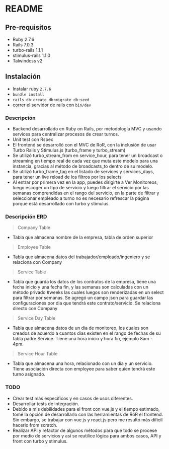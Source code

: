 # README
## Pre-requisitos

- Ruby 2.7.6
- Rails 7.0.3
- turbo-rails 1.1.1
- stimulus-rails 1.1.0
- Talwindcss v2

## Instalación
- Instalar ruby `2.7.6`
- `bundle install`
- `rails db:create db:migrate db:seed`
- correr el servidor de rails con `bin/dev`

### Descripción
* Backend desarrollado en Ruby on Rails, por metodología MVC y usando services para centralizar procesos de crear turnos.
* Unit test con Rspec
* El frontend se desarrolló con el MVC de RoR, con la inclusión de usar Turbo Rails y Stimulus.js (turbo_frame y turbo_stream)
* Se utilizó turbo_stream_from en service_hour, para tener un broadcast o streaming en tiempo real de cada vez que muta este modelo para una instancia, gracias al método de broadcasts_to dentro de su modelo.
* Se utilizó turbo_frame_tag en el listado de services y services_days, para tener un live reload de los filtros por los selects
* Al entrar por primera vez en la app, puedes dirigirte a Ver Monitoreos, luego escoger un tipo de servicio y luego filtrar el servicio por las semanas comprendidas en el rango del servicio, en la parte de filtrar y seleccionar empleado a turno no es necesario refrescar la página porque está desarrollado con turbo y stimulus.

### Descripción ERD
> Company Table
* Tabla que almacena nombre de la empresa, tabla de orden superior

> Employee Table
* Tabla que almacena datos del trabajador/empleado/ingeniero y se relaciona con Company

> Service Table
* Tabla que guarda los datos de los contratos de la empresa, tiene una fecha inicio y una fecha fin, y las semanas son calculadas con un método privado #weeks las cuales luegos son renderizadas en un select para filtrar por semanas. Se agregó un campo json para guardar las configuraciones por dia que tendrá este contrato/servicio. Se relaciona directo con Company

> Service Day Table
* Tabla que almacena datos de un dia de monitoreo, los cuales son creados de acuerdo a cuantos dias existen en el rango de fechas de su tabla padre Service. Tiene una hora inicio y hora fin, ejemplo 8am - 4pm.

> Service Hour Table
* Tabla que almacena una hora, relacionado con un dia y un servicio. Tiene asociación directa con employee para saber quien tendrá este turno asignado.

### TODO

* Crear test más específicos y en casos de usos diferentes.
* Desarrollar tests de integración.
* Debido a mis debilidades para el front con vue.js y el tiempo estimado, tomé la opción de desarrollarlo con las herramientas de RoR el frontend. Sin embargo, se trabajar con vue.js y react.js pero me resultó más dificil hacerlo from scratch.
* Realizar API y refactor de algunos métodos para que todo se procese por medio de servicios y así se reutilice lógica para ambos casos, API y front con turbo y stimulus.
